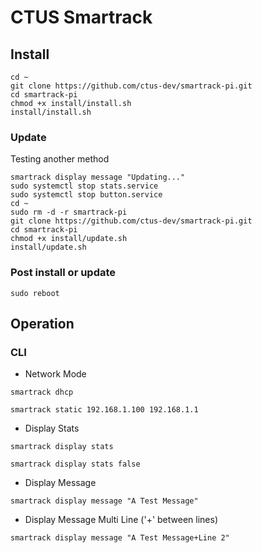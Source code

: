 # CTUS Smartrack

## Install

```
cd ~
git clone https://github.com/ctus-dev/smartrack-pi.git
cd smartrack-pi
chmod +x install/install.sh
install/install.sh
```

### Update

Testing another method

```
smartrack display message "Updating..."
sudo systemctl stop stats.service
sudo systemctl stop button.service
cd ~
sudo rm -d -r smartrack-pi
git clone https://github.com/ctus-dev/smartrack-pi.git
cd smartrack-pi
chmod +x install/update.sh
install/update.sh
```

### Post install or update

```
sudo reboot
```

## Operation

### CLI

-   Network Mode

```
smartrack dhcp

smartrack static 192.168.1.100 192.168.1.1
```

-   Display Stats

```
smartrack display stats

smartrack display stats false
```

-   Display Message

```
smartrack display message "A Test Message"
```

-   Display Message Multi Line ('+' between lines)

```
smartrack display message "A Test Message+Line 2"
```
